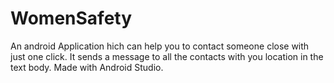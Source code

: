 # WomenSafety
An android Application hich can help you to contact someone close with just one click. It sends a message to all the contacts with you location in the text body.
Made with Android Studio.

